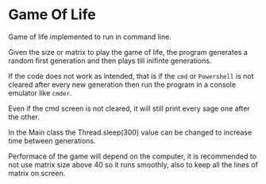 # Game Of Life

Game of life implemented to run in command line. 

Given the size or matrix to play the game of life, the program generates a random first generation and then plays till inifinte generations.

If the code does not work as intended, that is if the `cmd` or `Powershell` is not cleared after every new generation then run the program in a console emulator like `cmder`.

Even if the cmd screen is not cleared, it will still print every sage one after the other. 

In the Main class the Thread.sleep(300) value can be changed to increase time between generations.

Performace of the game will depend on the computer, it is recommended to not use matrix size above 40 so it runs smoothly, also to keep all the lines of matrix on screen.